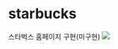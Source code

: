 # starbucks
스타벅스 홈페이지 구현(미구현)
<img src="https://img.shields.io/badge/css-#fff?style=flat&logo=css&logoColor=white"/>

